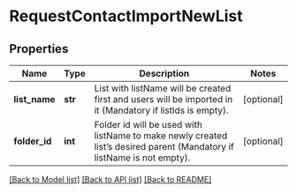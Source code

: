 # RequestContactImportNewList

## Properties
Name | Type | Description | Notes
------------ | ------------- | ------------- | -------------
**list_name** | **str** | List with listName will be created first and users will be imported in it (Mandatory if listIds is empty). | [optional] 
**folder_id** | **int** | Folder id will be used with listName to make newly created list’s desired parent (Mandatory if listName is not empty). | [optional] 

[[Back to Model list]](../README.md#documentation-for-models) [[Back to API list]](../README.md#documentation-for-api-endpoints) [[Back to README]](../README.md)


